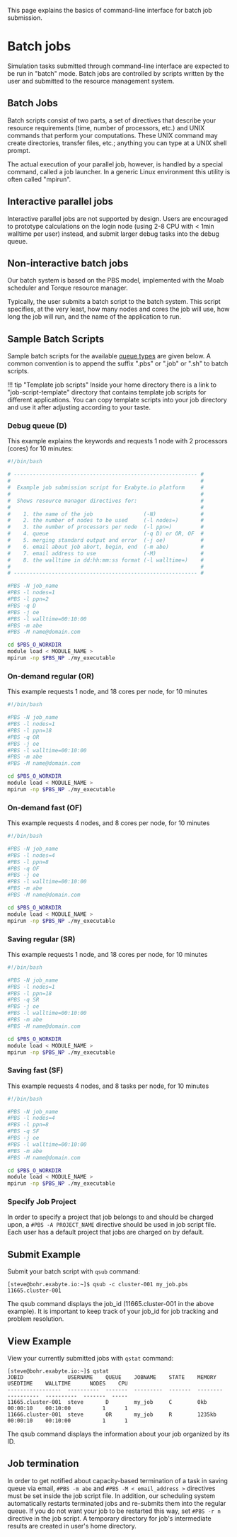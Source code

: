 <!-- by MM -->

This page explains the basics of command-line interface for batch job submission.

# Batch jobs

Simulation tasks submitted through command-line interface are expected to be run in "batch" mode. Batch jobs are controlled by scripts written by the user and submitted to the resource management system.

## Batch Jobs

Batch scripts consist of two parts, a set of directives that describe your resource requirements (time, number of processors, etc.) and UNIX commands that perform your computations. These UNIX command may create directories, transfer files, etc.; anything you can type at a UNIX shell prompt.

The actual execution of your parallel job, however, is handled by a special command, called a job launcher. In a generic Linux environment this utility is often called "mpirun".

## Interactive parallel jobs

Interactive parallel jobs are not supported by design. Users are encouraged to prototype calculations on the login node (using 2-8 CPU with < 1min walltime per user) instead, and submit larger debug tasks into the debug queue.

## Non-interactive batch jobs

Our batch system is based on the PBS model, implemented with the Moab scheduler and Torque resource manager.

Typically, the user submits a batch script to the batch system. This script specifies, at the very least, how many nodes and cores the job will use, how long the job will run, and the name of the application to run.

## Sample Batch Scripts

Sample batch scripts for the available [queue types]() are given below. A common convention is to append the suffix ".pbs" or ".job" or ".sh" to batch scripts.

!!! tip "Template job scripts"
    Inside your home directory there is a link to "job-script-template" directory that contains template job scripts for different applications. You can copy template scripts into your job directory and use it after adjusting according to your taste.


### Debug queue (D)

This example explains the keywords and requests 1 node with 2 processors (cores) for 10 minutes:

```bash
#!/bin/bash

# ---------------------------------------------------------- #
#                                                            #
#  Example job submission script for Exabyte.io platform     #
#                                                            #
#  Shows resource manager directives for:                    #
#                                                            #
#    1. the name of the job                (-N)              #
#    2. the number of nodes to be used     (-l nodes=)       #
#    3. the number of processors per node  (-l ppn=)         #
#    4. queue                              (-q D) or OR, OF  #
#    5. merging standard output and error  (-j oe)           #
#    6. email about job abort, begin, end  (-m abe)          #
#    7. email address to use               (-M)              #
#    8. the walltime in dd:hh:mm:ss format (-l walltime=)    #
#                                                            #
# ---------------------------------------------------------- #

#PBS -N job_name
#PBS -l nodes=1
#PBS -l ppn=2
#PBS -q D
#PBS -j oe
#PBS -l walltime=00:10:00
#PBS -m abe
#PBS -M name@domain.com

cd $PBS_O_WORKDIR
module load < MODULE_NAME >
mpirun -np $PBS_NP ./my_executable
```

### On-demand regular (OR)

This example requests 1 node, and 18 cores per node, for 10 minutes

```bash
#!/bin/bash

#PBS -N job_name
#PBS -l nodes=1
#PBS -l ppn=18
#PBS -q OR
#PBS -j oe
#PBS -l walltime=00:10:00
#PBS -m abe
#PBS -M name@domain.com

cd $PBS_O_WORKDIR
module load < MODULE_NAME >
mpirun -np $PBS_NP ./my_executable
```

### On-demand fast (OF)

This example requests 4 nodes, and 8 cores per node, for 10 minutes

```bash
#!/bin/bash

#PBS -N job_name
#PBS -l nodes=4
#PBS -l ppn=8
#PBS -q OF
#PBS -j oe
#PBS -l walltime=00:10:00
#PBS -m abe
#PBS -M name@domain.com

cd $PBS_O_WORKDIR
module load < MODULE_NAME >
mpirun -np $PBS_NP ./my_executable
```


### Saving regular (SR)

This example requests 1 node, and 18 cores per node, for 10 minutes

```bash
#!/bin/bash

#PBS -N job_name
#PBS -l nodes=1
#PBS -l ppn=18
#PBS -q SR
#PBS -j oe
#PBS -l walltime=00:10:00
#PBS -m abe
#PBS -M name@domain.com

cd $PBS_O_WORKDIR
module load < MODULE_NAME >
mpirun -np $PBS_NP ./my_executable
```

### Saving fast (SF)

This example requests 4 nodes, and 8 tasks per node, for 10 minutes

```bash
#!/bin/bash

#PBS -N job_name
#PBS -l nodes=4
#PBS -l ppn=8
#PBS -q SF
#PBS -j oe
#PBS -l walltime=00:10:00
#PBS -m abe
#PBS -M name@domain.com

cd $PBS_O_WORKDIR
module load < MODULE_NAME >
mpirun -np $PBS_NP ./my_executable
```


### Specify Job Project
In order to specify a project that job belongs to and should be charged upon, a `#PBS -A PROJECT_NAME` directive should be used in job script file. Each user has a default project that jobs are charged on by default.


## Submit Example

Submit your batch script with `qsub` command:

```
[steve@bohr.exabyte.io:~]$ qsub -c cluster-001 my_job.pbs
11665.cluster-001
```

The qsub command displays the job_id (11665.cluster-001 in the above example). It is important to keep track of your job_id for job tracking and problem resolution.


## View Example

View your currently submitted jobs with `qstat` command:

```
[steve@bohr.exabyte.io:~]$ qstat
JOBID              USERNAME    QUEUE    JOBNAME    STATE    MEMORY    USEDTIME    WALLTIME      NODES    CPU
-----------------  ----------  -------  ---------  -------  --------  ----------  ----------  -------  -----
11665.cluster-001  steve       D        my_job     C        0kb       00:00:10    00:10:00          1      1
11666.cluster-001  steve       OR       my_job     R        1235kb    00:00:10    00:10:00          1      1
```

The qsub command displays the information about your job organized by its ID.

## Job termination

In order to get notified about capacity-based termination of a task in saving queue via email, `#PBS -m abe` and `#PBS -M < email_address >` directives must be set inside the job script file. In addition, our scheduling system automatically restarts terminated jobs and re-submits them into the regular queue. If you do not want your job to be restarted this way, set `#PBS -r n` directive in the job script. A temporary directory for job's intermediate results are created in user's home directory.
